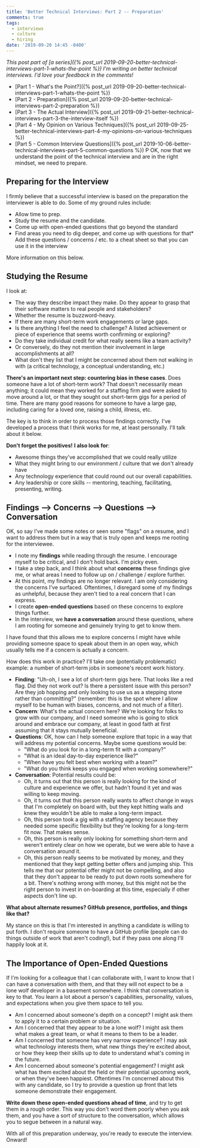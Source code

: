 ```yaml
---
title: 'Better Technical Interviews: Part 2 -- Preparation'
comments: true
tags:
  - interviews
  - culture
  - hiring
date: '2019-09-20 14:45 -0400'
---
```


_This post part of [a series]({% post_url 2019-09-20-better-technical-interviews-part-1-whats-the-point %}) I'm writing on better technical interviews. I'd love your feedback in the comments!_

* [Part 1 - What's the Point?]({% post_url 2019-09-20-better-technical-interviews-part-1-whats-the-point %})
* [Part 2 - Preparation]({% post_url 2019-09-20-better-technical-interviews-part-2-preparation %})
* [Part 3 - The Actual Interview]({% post_url 2019-09-21-better-technical-interviews-part-3-the-interview-itself %})
* [Part 4 - My Opinion on Various Techniques]({% post_url 2019-09-25-better-technical-interviews-part-4-my-opinions-on-various-techniques %})
* [Part 5 - Common Interview Questions]({% post_url 2019-10-06-better-technical-interviews-part-5-common-questions %})
P
OK, now that we understand the point of the technical interview and are in the right mindset, we need to prepare.

## Preparing for the Interview

I firmly believe that a successful interview is based on the preparation the interviewer is able to do. Some of my ground rules include:

* Allow time to prep.
* Study the resume and the candidate.
* Come up with open-ended questions that go beyond the standard
* Find areas you need to dig deeper, and come up with questions for that* Add these questions / concerns / etc. to a cheat sheet so that you can use it in the interview

More information on this below.

## Studying the Resume

I look at:

* The way they describe impact they make. Do they appear to grasp that their software matters to real people and stakeholders?
* Whether the resume is buzzword-heavy.
* If there are many short-term work engagements or large gaps.
* Is there anything I feel the need to challenge? A listed achievement or piece of experience that seems worth confirming or exploring?
* Do they take individual credit for what really seems like a team activity?
* Or conversely, do they not mention their involvement in large accomplishments at all?
* What don't they list that I might be concerned about them not walking in with (a critical technology, a conceptual understanding, etc.)

**There's an important next step: countering bias in these cases**. Does someone have a lot of short-term work? That doesn't necessarily mean anything; it could mean they worked for a staffing firm and were asked to move around a lot, or that they sought out short-term gigs for a period of time. There are many good reasons for someone to have a large gap, including caring for a loved one, raising a child, illness, etc. 

The key is to think in order to process those findings correctly. I've developed a process that I think works for me, at least personally. I'll talk about it below.

**Don't forget the positives!** **I also look for**:

* Awesome things they've accomplished that we could really utilize
* What they might bring to our environment / culture that we don't already have
* Any technology experience that could round out our overall capabilities.
* Any leadership or core skills -- mentoring, teaching, facilitating, presenting, writing.

## Findings --> Concerns --> Questions --> Conversation

OK, so say I've made some notes or seen some "flags" on a resume, and I want to address them but in a way that is truly open and keeps me rooting for the interviewee.

* I note my **findings** while reading through the resume. I encourage myself to be critical, and I don't hold back. I'm picky even.
* I take a step back, and I think about what **concerns** these findings give me, or what areas I need to follow up on / challenge / explore further.
* At this point, my findings are no longer relevant. I am only considering the concerns I've surfaced. Oftentimes, I disregard some of my findings as unhelpful, because they aren't tied to a real concern that I can express.
* I create **open-ended questions** based on these concerns to explore things further.
* In the interview, we **have a conversation** around these questions, where I am rooting for someone and genuinely trying to get to know them.

I have found that this allows me to explore concerns I might have while providing someone space to speak about them in an open way, which usually tells me if a concern is actually a concern.

How does this work in practice? I'll take one (potentially problematic) example: a number of short-term jobs in someone's recent work history.

* **Finding**: "Uh-oh, I see a lot of short-term gigs here. That looks like a red flag. Did they not work out? Is there a persistent issue with this person? Are they job hopping and only looking to use us as a stepping stone rather than committing?" (remember: this is the spot where I allow myself to be human with biases, concerns, and not much of a filter).
* **Concern**: What's the actual concern here? We're looking for folks to grow with our company, and I need someone who is going to stick around and embrace our company, at least in good faith at first assuming that it stays mutually beneficial.
* **Questions**: OK, how can I help someone explore that topic in a way that will address my potential concerns. Maybe some questions would be:  
  * "What do you look for in a long-term fit with a company?"  
  * "What is an ideal day-to-day experience like?"
  * "When have you felt best when working with a team?"
  * "What do you think keeps you engaged when working somewhere?"
* **Conversation**: Potential results could be:
  * Oh, it turns out that this person is really looking for the kind of culture and experience we offer, but hadn't found it yet and was willing to keep moving.
  * Oh, it turns out that this person really wants to affect change in ways that I'm completely on board with, but they kept hitting walls and knew they wouldn't be able to make a long-term impact.  
  * Oh, this person took a gig with a staffing agency because they needed some specific flexibility but they're looking for a long-term fit now. That makes sense.  
  * Oh, this person is really only looking for something short-term and weren't entirely clear on how we operate, but we were able to have a conversation around it.  
  * Oh, this person really seems to be motivated by money, and they mentioned that they kept getting better offers and jumping ship. This tells me that our potential offer might not be compelling, and also that they don't appear to be ready to put down roots somewhere for a bit. There's nothing wrong with money, but this might not be the right person to invest in on-boarding at this time, especially if other aspects don't line up.

**What about alternate resumes? GitHub presence, portfolios, and things like that?**

My stance on this is that I'm interested in anything a candidate is willing to put forth. I don't require someone to have a GitHub profile (people can do things outside of work that aren't coding!), but if they pass one along I'll happily look at it.

## The Importance of Open-Ended Questions

If I'm looking for a colleague that I can collaborate with, I want to know that I can have a conversation with them, and that they will not expect to be a lone wolf developer in a basement somewhere. I think that conversation is key to that. You learn a lot about a person's capabilities, personality, values, and expectations when you give them space to tell you.

* Am I concerned about someone's depth on a concept? I might ask them to apply it to a certain problem or situation.
* Am I concerned that they appear to be a lone wolf? I might ask them what makes a great team, or what it means to them to be a leader.
* Am I concerned that someone has very narrow experience? I may ask what technology interests them, what new things they're excited about, or how they keep their skills up to date to understand what's coming in the future.
* Am I concerned about someone's potential engagement? I might ask what has them excited about the field or their potential upcoming work, or when they've been happiest. Oftentimes I'm concerned about this with any candidate, so I try to provide a question up front that lets someone demonstrate their engagement.

**Write down these open-ended questions ahead of time**, and try to get them in a rough order. This way you don't word them poorly when you ask them, and you have a sort of structure to the conversation, which allows you to segue between in a natural way.

With all of this preparation underway, you're ready to execute the interview. Onward!
